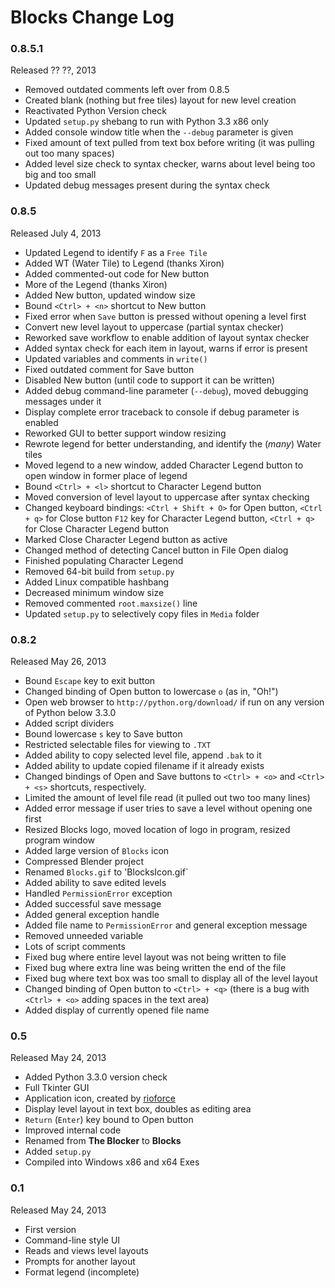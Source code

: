 Blocks Change Log
=================

### 0.8.5.1 ###
Released ?? ??, 2013

* Removed outdated comments left over from 0.8.5
* Created blank (nothing but free tiles) layout for new level creation
* Reactivated Python Version check
* Updated `setup.py` shebang to run with Python 3.3 x86 only
* Added console window title when the ``--debug`` parameter is given
* Fixed amount of text pulled from text box before writing (it was pulling out too many spaces)
* Added level size check to syntax checker, warns about level being too big and too small
* Updated debug messages present during the syntax check

### 0.8.5 ###
Released July 4, 2013

* Updated Legend to identify `F` as a `Free Tile`
* Added WT (Water Tile) to Legend (thanks Xiron)
* Added commented-out code for New button
* More of the Legend (thanks Xiron)
* Added New button, updated window size
* Bound `<Ctrl> + <n>` shortcut to New button
* Fixed error when `Save` button is pressed without opening a level first
* Convert new level layout to uppercase (partial syntax checker)
* Reworked save workflow to enable addition of layout syntax checker
* Added syntax check for each item in layout, warns if error is present
* Updated variables and comments in `write()`
* Fixed outdated comment for Save button
* Disabled New button (until code to support it can be written)
* Added debug command-line parameter (`--debug`), moved debugging messages under it
* Display complete error traceback to console if debug parameter is enabled
* Reworked GUI to better support window resizing
* Rewrote legend for better understanding, and identify the (_many_) Water tiles
* Moved legend to a new window, added Character Legend button to open window in former place of legend
* Bound `<Ctrl> + <l>` shortcut to Character Legend button
* Moved conversion of level layout to uppercase after syntax checking
* Changed keyboard bindings: `<Ctrl + Shift + O>` for Open button, `<Ctrl + q>` for Close button
`F12` key for Character Legend button, `<Ctrl + q>` for Close Character Legend button
* Marked Close Character Legend button as active
* Changed method of detecting Cancel button in File Open dialog
* Finished populating Character Legend
* Removed 64-bit build from `setup.py`
* Added Linux compatible hashbang
* Decreased minimum window size
* Removed commented `root.maxsize()` line
* Updated `setup.py` to selectively copy files in `Media` folder

### 0.8.2 ###
Released May 26, 2013

* Bound `Escape` key to exit button
* Changed binding of Open button to lowercase `o` (as in, "Oh!")
* Open web browser to `http://python.org/download/` if run on any version of Python below 3.3.0
* Added script dividers 
* Bound lowercase `s` key to Save button
* Restricted selectable files for viewing to `.TXT`
* Added ability to copy selected level file, append `.bak` to it
* Added ability to update copied filename if it already exists
* Changed bindings of Open and Save buttons to `<Ctrl> + <o>` and `<Ctrl> + <s>` shortcuts, respectively. 
* Limited the amount of level file read (it pulled out two too many lines)
* Added error message if user tries to save a level without opening one first
* Resized Blocks logo, moved location of logo in program, resized program window
* Added large version of `Blocks` icon
* Compressed Blender project
* Renamed `Blocks.gif` to 'BlocksIcon.gif`
* Added ability to save edited levels
* Handled `PermissionError` exception
* Added successful save message
* Added general exception handle
* Added file name to `PermissionError` and general exception message
* Removed unneeded variable
* Lots of script comments
* Fixed bug where entire level layout was not being written to file
* Fixed bug where extra line was being written the end of the file
* Fixed bug where text box was too small to display all of the level layout
* Changed binding of Open button to `<Ctrl> + <q>` (there is a bug with `<Ctrl> + <o>` adding spaces in the text area)
* Added display of currently opened file name

### 0.5 ###
Released May 24, 2013

* Added Python 3.3.0 version check
* Full Tkinter GUI
* Application icon, created by [rioforce](http://rioforce.wordpress.com)
* Display level layout in text box, doubles as editing area
* `Return` (`Enter`) key bound to Open button
* Improved internal code
* Renamed from **The Blocker** to **Blocks**
* Added `setup.py`
* Compiled into Windows x86 and x64 Exes

### 0.1 ###
Released May 24, 2013

* First version
* Command-line style UI
* Reads and views level layouts
* Prompts for another layout
* Format legend (incomplete)
